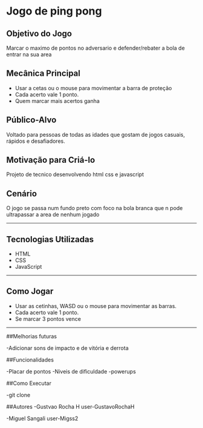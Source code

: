#  Jogo de ping pong

##  Objetivo do Jogo
Marcar o maximo de pontos no adversario e defender/rebater a bola de entrar na sua area

##  Mecânica Principal
- Usar a cetas ou o mouse para movimentar a barra de proteção
- Cada acerto vale 1 ponto.
- Quem marcar mais acertos ganha

##  Público-Alvo
Voltado para pessoas de todas as idades que gostam de jogos casuais, rápidos e desafiadores.

##  Motivação para Criá-lo
Projeto de tecnico desenvolvendo html css e javascript

##  Cenário
O jogo se passa num fundo preto com foco na bola branca que n pode ultrapassar a area de nenhum jogado

---

##  Tecnologias Utilizadas
- HTML
- CSS
- JavaScript

---

##  Como Jogar
- Usar as cetinhas, WASD ou o mouse para movimentar as barras.
- Cada acerto vale 1 ponto.
- Se marcar 3 pontos vence

---

##Melhorias futuras

-Adicionar sons de impacto e de vitória e derrota

##Funcionalidades

-Placar de pontos
-Niveis de dificuldade
-powerups

##Como Executar

-git clone <link>

##Autores
-Gustvao Rocha H
user-GustavoRochaH

-Miguel Sangali
user-Migss2



